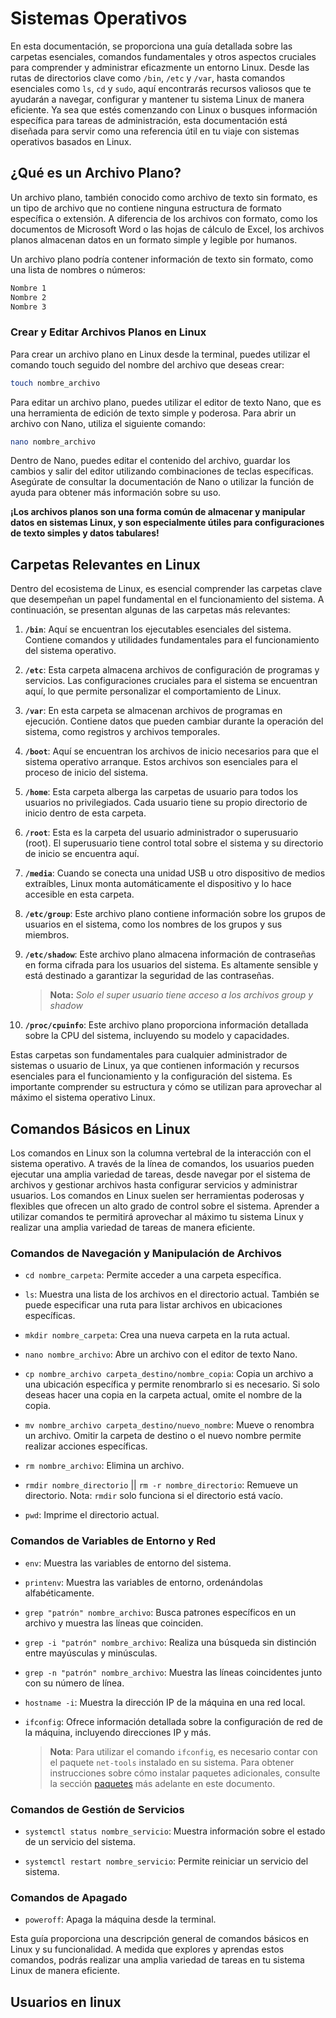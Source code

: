 # Sistemas Operativos

En esta documentación, se proporciona una guía detallada sobre las carpetas esenciales, comandos fundamentales y otros aspectos cruciales para comprender y administrar eficazmente un entorno Linux. Desde las rutas de directorios clave como `/bin`, `/etc` y `/var`, hasta comandos esenciales como `ls`, `cd` y `sudo`, aquí encontrarás recursos valiosos que te ayudarán a navegar, configurar y mantener tu sistema Linux de manera eficiente. Ya sea que estés comenzando con Linux o busques información específica para tareas de administración, esta documentación está diseñada para servir como una referencia útil en tu viaje con sistemas operativos basados en Linux.

## ¿Qué es un Archivo Plano?

Un archivo plano, también conocido como archivo de texto sin formato, es un tipo de archivo que no contiene ninguna estructura de formato específica o extensión. A diferencia de los archivos con formato, como los documentos de Microsoft Word o las hojas de cálculo de Excel, los archivos planos almacenan datos en un formato simple y legible por humanos.

Un archivo plano podría contener información de texto sin formato, como una lista de nombres o números:

```txt
Nombre 1
Nombre 2
Nombre 3
```

### Crear y Editar Archivos Planos en Linux

Para crear un archivo plano en Linux desde la terminal, puedes utilizar el comando touch seguido del nombre del archivo que deseas crear:

```sh
touch nombre_archivo
```

Para editar un archivo plano, puedes utilizar el editor de texto Nano, que es una herramienta de edición de texto simple y poderosa. Para abrir un archivo con Nano, utiliza el siguiente comando:

```sh
nano nombre_archivo
```

Dentro de Nano, puedes editar el contenido del archivo, guardar los cambios y salir del editor utilizando combinaciones de teclas específicas. Asegúrate de consultar la documentación de Nano o utilizar la función de ayuda para obtener más información sobre su uso.

**¡Los archivos planos son una forma común de almacenar y manipular datos en sistemas Linux, y son especialmente útiles para configuraciones de texto simples y datos tabulares!**

## Carpetas Relevantes en Linux

Dentro del ecosistema de Linux, es esencial comprender las carpetas clave que desempeñan un papel fundamental en el funcionamiento del sistema. A continuación, se presentan algunas de las carpetas más relevantes:

1. **`/bin`**: Aquí se encuentran los ejecutables esenciales del sistema. Contiene comandos y utilidades fundamentales para el funcionamiento del sistema operativo.

2. **`/etc`**: Esta carpeta almacena archivos de configuración de programas y servicios. Las configuraciones cruciales para el sistema se encuentran aquí, lo que permite personalizar el comportamiento de Linux.

3. **`/var`**: En esta carpeta se almacenan archivos de programas en ejecución. Contiene datos que pueden cambiar durante la operación del sistema, como registros y archivos temporales.

4. **`/boot`**: Aquí se encuentran los archivos de inicio necesarios para que el sistema operativo arranque. Estos archivos son esenciales para el proceso de inicio del sistema.

5. **`/home`**: Esta carpeta alberga las carpetas de usuario para todos los usuarios no privilegiados. Cada usuario tiene su propio directorio de inicio dentro de esta carpeta.

6. **`/root`**: Esta es la carpeta del usuario administrador o superusuario (root). El superusuario tiene control total sobre el sistema y su directorio de inicio se encuentra aquí.

7. **`/media`**: Cuando se conecta una unidad USB u otro dispositivo de medios extraíbles, Linux monta automáticamente el dispositivo y lo hace accesible en esta carpeta.

8. **`/etc/group`**: Este archivo plano contiene información sobre los grupos de usuarios en el sistema, como los nombres de los grupos y sus miembros.

9. **`/etc/shadow`**: Este archivo plano almacena información de contraseñas en forma cifrada para los usuarios del sistema. Es altamente sensible y está destinado a garantizar la seguridad de las contraseñas.

    > **Nota:** *Solo el super usuario tiene acceso a los archivos group y shadow*

10. **`/proc/cpuinfo`**: Este archivo plano proporciona información detallada sobre la CPU del sistema, incluyendo su modelo y capacidades.

Estas carpetas son fundamentales para cualquier administrador de sistemas o usuario de Linux, ya que contienen información y recursos esenciales para el funcionamiento y la configuración del sistema. Es importante comprender su estructura y cómo se utilizan para aprovechar al máximo el sistema operativo Linux.

## Comandos Básicos en Linux

Los comandos en Linux son la columna vertebral de la interacción con el sistema operativo. A través de la línea de comandos, los usuarios pueden ejecutar una amplia variedad de tareas, desde navegar por el sistema de archivos y gestionar archivos hasta configurar servicios y administrar usuarios. Los comandos en Linux suelen ser herramientas poderosas y flexibles que ofrecen un alto grado de control sobre el sistema. Aprender a utilizar comandos te permitirá aprovechar al máximo tu sistema Linux y realizar una amplia variedad de tareas de manera eficiente.

### Comandos de Navegación y Manipulación de Archivos

- `cd nombre_carpeta`: Permite acceder a una carpeta específica.

- `ls`: Muestra una lista de los archivos en el directorio actual. También se puede especificar una ruta para listar archivos en ubicaciones específicas.

- `mkdir nombre_carpeta`: Crea una nueva carpeta en la ruta actual.

- `nano nombre_archivo`: Abre un archivo con el editor de texto Nano.

- `cp nombre_archivo carpeta_destino/nombre_copia`: Copia un archivo a una ubicación específica y permite renombrarlo si es necesario. Si solo deseas hacer una copia en la carpeta actual, omite el nombre de la copia.

- `mv nombre_archivo carpeta_destino/nuevo_nombre`: Mueve o renombra un archivo. Omitir la carpeta de destino o el nuevo nombre permite realizar acciones específicas.

- `rm nombre_archivo`: Elimina un archivo.

- `rmdir nombre_directorio` || `rm -r nombre_directorio`: Remueve un directorio. Nota: `rmdir` solo funciona si el directorio está vacío.

- `pwd`: Imprime el directorio actual.

### Comandos de Variables de Entorno y Red

- `env`: Muestra las variables de entorno del sistema.

- `printenv`: Muestra las variables de entorno, ordenándolas alfabéticamente.

- `grep "patrón" nombre_archivo`: Busca patrones específicos en un archivo y muestra las líneas que coinciden.

- `grep -i "patrón" nombre_archivo`: Realiza una búsqueda sin distinción entre mayúsculas y minúsculas.

- `grep -n "patrón" nombre_archivo`: Muestra las líneas coincidentes junto con su número de línea.

- `hostname -i`: Muestra la dirección IP de la máquina en una red local.

- `ifconfig`: Ofrece información detallada sobre la configuración de red de la máquina, incluyendo direcciones IP y más.

    > **Nota**: Para utilizar el comando `ifconfig`, es necesario contar con el paquete `net-tools` instalado en su sistema. Para obtener instrucciones sobre cómo instalar paquetes adicionales, consulte la sección [paquetes](#paquetes) más adelante en este documento.

### Comandos de Gestión de Servicios

- `systemctl status nombre_servicio`: Muestra información sobre el estado de un servicio del sistema.

- `systemctl restart nombre_servicio`: Permite reiniciar un servicio del sistema.

### Comandos de Apagado

- `poweroff`: Apaga la máquina desde la terminal.

Esta guía proporciona una descripción general de comandos básicos en Linux y su funcionalidad. A medida que explores y aprendas estos comandos, podrás realizar una amplia variedad de tareas en tu sistema Linux de manera eficiente.

## Usuarios en linux
<!--
Existen 3 tipos: Usuarios comunes, usuarios de sistemas y usuarios root
- Los comunes son los que uno crear, no pueden instalar software. Se encuentran en la carpeta /home. Alli se encuentran el nombre de todos los usuarios comunes
- Los de sistemas son usuarios creados por los servicios, por ejemplo apache crea su propio usuario apache.
- El usuario root es un tipo de superusuario, que permite el control total del sistema. Tiene su propia carpeta en el directorio raiz.

En ubunto el primer usuario que crea es un usuario sudo, que le va permitir ejecutar opciones de superusuario

Linux es muy restrictivo con respecto a la seguridad, en donde los usuarios solo tienen accesos a sus propios archivos. Por ejemplo el usuario apache no tiene acceso a los archivos que puede tener un usuario comun

Para ver todos los usuarios creados se usa nano /etc/shadow. Un usuario comun no tiene acceso a este archivo. Las claves de los usuarios estan encriptadas pero pueden ser decifradas.

Linux considera al superusuario alguien que no necesita confirmacion, por  lo que se debe de tener cuidado con lo que se hace

Comandos de usuario en linux:
whoami - Muestra el usuario que estoy utilizando
su - Me permite acceder al usuario root
sudo - Permite al usuario sudo ejecutar comandos de superusuario
sudo su - Me permite acceder al usuario root del sistema
adduser - Permite crear un usuario
su nombre_usuario - Permite al superusuario identificarse como otro usuario
exit - Permite al superusuario salir del usuario con el que esta identificado
passwd nombre_usuario - Permite actualizar la contraseña de un usuario. Si no le paso el nombre cambia la                                 contraseña del usuario sobre el que estoy accediendo
deluser nombre_usuario - Elimina un usuario 
deluser --remove-home nombre_usuario - Elimina un usuario junto a su directorio en la capeta home

Permisos de usuario:
ls -l - Da una lista detallada de la metadata de los archivos, en donde la tercera y la cuarta columna son el usuario y el grupo.

-rw-r--r--  El primer caracter es si es archivo o directorio(-:archivo d:directorio). Los tres siguientes es los permisos del usuario. Los tres siguientes el grupo. Y los ultimos tres al publico en general. 

Nota: Los tres caracteres estan organizados de esta manera:
        r - read
        w - write
        x - execute

chmod 000 archivo - Permite cambiar los permisos de un archivo. El primer digito es del usuario, el segundo del grupo y el tercero del publico en general

En los tres caracteres puedo asignar los permisos asi:
0 deja sin permisos
1 ejecucion
2 escritura
4 lectura
Ya si le quiero asignar varios permisos le sumo los digitos de los que deseo

chown nombre_dueño.nombre_grupo archivo - Cambia el propietario y grupo de un archivo
chown :nombre_grupo archivo -  Pemite cambiar solo el grupo de un archivo
------------------------------------------------------------------------------------------------------------------

## Paquetes

Un repositorio es una tienda de aplicaciones, que nos permite instalar el software y ya esta comprobado que esta testeado y es compatible con èl. 

Los paquetes son similares a los .exe de windows, que nos permite instalar un software de manera externa. Los nombres de paquetes nunca tienen espacio

Comandos para instalar software:
apt - Es el comando para instalar paqueteria en todo SO basado en debian
apt update - Actualiza el listado de la tienda del software que tiene disponible
apt-cache search palabra_clave - Permite buscar software atraves de la terminal
apt-get install nombre_paquete - Permite instalar un paquete
add-apt-repository nombre_paquete - Permite agregar un paquete al listado
dpkg -i nombre_archivo - Permite descargar e instalar un software que no se encuentra empaquetado en la tienda
------------------------------------------------------------------------------------------------------------------
Servicios en linux
Es diferente instalar un programa a un servicio. Un servicio tambien es un programa que se instala, con la caracteristica es que ofrece un servicio en la red.

Existen varios servicios para un servicio web, algunos son apache o nginx

/var/www/html -> Es donde normalmente apache guarda los archivos html

apt-get install nombre_servicio - Permite instalar el servicio en la maquina
ifconfig - Me permite revisar la informacion de mi sistema en la red
apt-get install openshh-server -  Instala un servicio para conectarme remotamente entre equipos
ssh nombre_usuario@ip - Comando para conectarse a otra maquina de manera remota
who - Me permite consultar que equipos estan conectados a mi sistema
top - Me permite mostrar todos los procesos del sistema, es como el administrador de tareas
ps aux - Me lista todos los procesos que estan activos en el momento
ps -aux |grep nombre_proceso - Me filtra la lista del proceso por el nombre_proceso
kill PID_proceso - Mata un unico proceso, puede estar separados por espacio
killall -e nombre_proceso - Mata todos los procesos de un programa con el nombre
service nombre_servicio status - Me permite consultar el estado de un servicio
service nombre_servicio start - Me permite iniciar un servicio
service nombre_servicio stop - Me permite apagar un servicio
scp archivo nombre_usuario@ip:ruta_destino - Copiar por ssh un archivo de mi computadora, tener encuenta los                                                   privilegios del usuario
scp carpeta nombre_usuario@ip:ruta_destino - Copiar por ssh una carpeta de mi computadora, tener encuenta los                                                  privilegios del usuario
scp nombre_usuario@ip:ruta_archivo ruda_destino - Copiar por ssh un archivo del servidor, tener encuenta los                                                        privilegios del usuario
scp carpeta nombre_usuario@ip:ruta_destino - Copiar por ssh una carpeta del servidor, tener encuenta los                                                       privilegios del usuario

------------------------------------------------------------------------------------------------------------------
Creacion de scripts

El script es un archivo plano que no tiene formato, pero tambien es comun encontrarlo con formato como el .sh.
Dentro del script escribo el comando que voy a utilizar
command > archivo -> Guarda la informacion de un comando en un archivo, pero reemplaza el contenido del archivo
command >> archivo -> Guarda la informacion de un comando en un archivo sin sobreescribirlo
echo "Message" -> Imprime el mensaje en la consola, es util para los scripts que guardan informacion en un archivo
free -m -> Me muestra la informacion de la memoria ram y el espacio libre que tiene en megas
cat file -> Muestra lo que hay dentro del archivo en terminal
cron -> Es un servicio que me permite ejecutar scripts en determinado momento
crontab -l -> Me muestra la informacion del cron
crontab -e -> Me permite editar los scripts que va a ejecutar 

El formato que usa el crontab mientras se edita es el siguiente: min hora dia_mes mes dia_semana comando
Ejemplo: * * * * * echo "Comando con cron" -> Ejecuta todo el tiempo el comando
         30 3,15 1,15 * * echo "Comando con cron" -> Ejecuta los dias 1-15 de cada mes a las 3:30 y 15:30

Nota: Los dias de la semana empieza con 0 y es el domingo. -->
